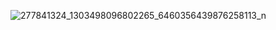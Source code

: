 ![277841324_1303498096802265_6460356439876258113_n](https://user-images.githubusercontent.com/79526602/163429035-41c81648-c2fc-4339-b46b-14fc935682ca.png)
